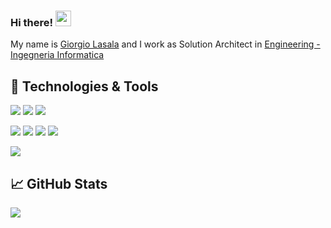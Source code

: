 ### Hi there! <img src="https://media.giphy.com/media/hvRJCLFzcasrR4ia7z/giphy.gif" width="25px">

My name is [Giorgio Lasala](https://www.linkedin.com/in/giorgiolasala/) and I work as Solution Architect in [Engineering - Ingegneria Informatica](https://www.eng.it)

## 🔧 Technologies & Tools

![](https://img.shields.io/badge/Code-DotNet-informational?style=flat&logo=dotnet&logoColor=white&color=2bbc8a)
![](https://img.shields.io/badge/Code-C%23-informational?style=flat&logo=csharp&logoColor=white&color=2bbc8a)
![](https://img.shields.io/badge/Code-JavaScript-informational?style=flat&logo=javascript&logoColor=white&color=2bbc8a)

![](https://img.shields.io/badge/Tools-Azure_DevOps-informational?style=flat&logo=azurepipelines&logoColor=white&color=2bbc8a)
![](https://img.shields.io/badge/Tools-Docker-informational?style=flat&logo=docker&logoColor=white&color=2bbc8a)
![](https://img.shields.io/badge/Tools-Kubernetes-informational?style=flat&logo=kubernetes&logoColor=white&color=2bbc8a)
![](https://img.shields.io/badge/Tools-Red_Hat_OpenShift-informational?style=flat&logo=red-hat-open-shift&logoColor=white&color=2bbc8a)

![](https://img.shields.io/badge/Cloud-Azure-informational?style=flat&logo=azurefunctions&logoColor=white&color=2bbc8a)


## &#x1f4c8; GitHub Stats

<a href="https://github.com/salem84">
  <img align="center" src="https://github-readme-stats.vercel.app/api/top-langs/?username=salem84" />
</a>


<!--
**salem84/salem84** is a ✨ _special_ ✨ repository because its `README.md` (this file) appears on your GitHub profile.

Here are some ideas to get you started:

- 🔭 I’m currently working on ...
- 🌱 I’m currently learning ...
- 👯 I’m looking to collaborate on ...
- 🤔 I’m looking for help with ...
- 💬 Ask me about ...
- 📫 How to reach me: ...
- 😄 Pronouns: ...
- ⚡ Fun fact: ...
-->
